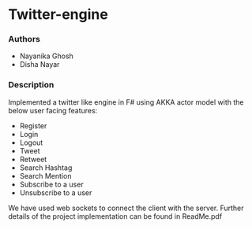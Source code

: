 # Twitter-engine

### Authors
- Nayanika Ghosh
- Disha Nayar

### Description

Implemented a twitter like engine in F# using AKKA actor model with the below user facing features:

- Register
- Login
- Logout
- Tweet
- Retweet
- Search Hashtag
- Search Mention
- Subscribe to a user
- Unsubscribe to a user

We have used web sockets to connect the client with the server. Further details of the project implementation can be found in ReadMe.pdf
